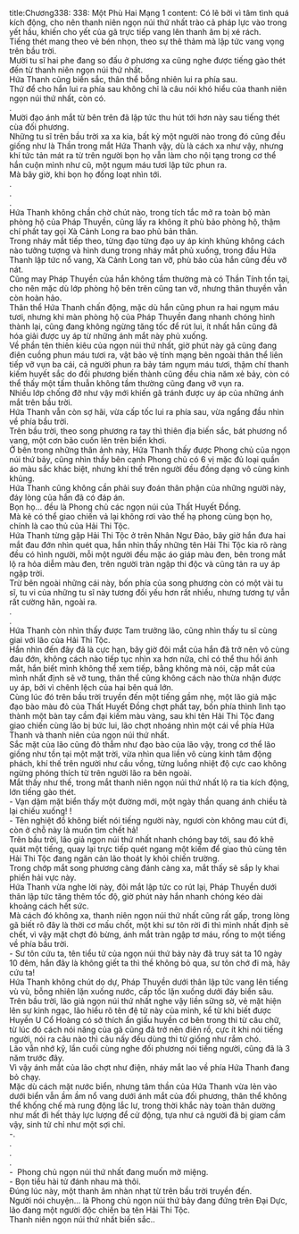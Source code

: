 title:Chương338: 338: Một Phù Hai Mạng 1
content:
Có lẽ bởi vì tâm tình quá kích động, cho nên thanh niên ngọn núi thứ nhất trào cả pháp lực vào trong yết hầu, khiến cho yết của gã trực tiếp vang lên thanh âm bị xé rách.<br>Tiếng thét mang theo vẻ bén nhọn, theo sự thê thảm mà lập tức vang vọng trên bầu trời.<br>Mười tu sĩ hai phe đang so đấu ở phương xa cũng nghe được tiếng gào thét đến từ thanh niên ngọn núi thứ nhất.<br>Hứa Thanh cũng biến sắc, thân thể bỗng nhiên lui ra phía sau.<br>Thứ để cho hắn lui ra phía sau không chỉ là câu nói khó hiểu của thanh niên ngọn núi thứ nhất, còn có.<br>.<br>Mười đạo ánh mắt từ bên trên đã lập tức thu hút tới hơn này sau tiếng thét cùa đối phương.<br>Những tu sĩ trên bầu trời xa xa kia, bất kỳ một người nào trong đó cũng đều giống như là Thần trong mắt Hứa Thanh vậy, dù là cách xa như vậy, nhưng khí tức tản mát ra từ trên người bọn họ vẫn làm cho nội tạng trong cơ thể hắn cuộn mình như cũ, một ngụm máu tươi lập tức phun ra.<br>Mà bây giờ, khi bọn họ đồng loạt nhìn tới.<br>.<br>.<br>.<br>Hứa Thanh không chần chờ chút nào, trong tích tắc mở ra toàn bộ màn phòng hộ của Pháp Thuyền, cũng lấy ra không ít phù bảo phòng hộ, thậm chí phất tay gọi Xà Cảnh Long ra bao phủ bản thân.<br>Trong nháy mắt tiếp theo, từng đạo từng đạo uy áp kinh khủng không cách nào tưởng tượng và hình dung trong nháy mắt phủ xuống, trong đầu Hứa Thanh lập tức nổ vang, Xà Cảnh Long tan vỡ, phù bảo của hắn cũng đều vỡ nát.<br>Cũng may Pháp Thuyền của hắn không tầm thường mà có Thần Tính tồn tại, cho nên mặc dù lớp phòng hộ bên trên cũng tan vỡ, nhưng thân thuyền vẫn còn hoàn hảo.<br>Thân thể Hứa Thanh chấn động, mặc dù hắn cũng phun ra hai ngụm máu tươi, nhưng khi màn phòng hộ của Pháp Thuyền đang nhanh chóng hình thành lại, cũng đang không ngừng tăng tốc để rút lui, ít nhất hắn cũng đã hóa giải được uy áp từ những ánh mắt này phủ xuống.<br>Về phần tên thiên kiêu của ngọn núi thứ nhất, giờ phút này gã cũng đang điên cuồng phun máu tươi ra, vật bảo vệ tính mạng bên ngoài thân thể liên tiếp vỡ vụn ba cái, cả người phun ra bảy tám ngụm máu tươi, thậm chí thanh kiếm huyết sắc do đối phương biến thành cũng đều chia năm xẻ bảy, còn có thể thấy một tấm thuẫn không tầm thường cũng đang vỡ vụn ra.<br>Nhiều lớp chống đỡ như vậy mới khiến gã tránh được uy áp của những ánh mắt trên bầu trời.<br>Hứa Thanh vẫn còn sợ hãi, vừa cấp tốc lui ra phía sau, vừa ngẩng đầu nhìn về phía bầu trời.<br>Trên bầu trời, theo song phương ra tay thì thiên địa biến sắc, bát phương nổ vang, một cơn bão cuốn lên trên biển khơi.<br>Ở bên trong những thân ảnh này, Hứa Thanh thấy được Phong chủ của ngọn núi thứ bảy, cũng nhìn thấy bên cạnh Phong chủ có 6 vị mặc đủ loại quần áo màu sắc khác biệt, nhưng khí thế trên người đều đồng dạng vô cùng kinh khủng.<br>Hứa Thanh cũng không cần phải suy đoán thân phận của những người này, đáy lòng của hắn đã có đáp án.<br>Bọn họ… đều là Phong chủ các ngọn núi của Thất Huyết Đồng.<br>Mà kẻ có thể giao chiến vả lại không rơi vào thế hạ phong cùng bọn họ, chính là cao thủ của Hải Thi Tộc.<br>Hứa Thanh từng gặp Hải Thi Tộc ở trên Nhân Ngư Đảo, bây giờ hắn đưa hai mắt đau đớn nhìn quét qua, hắn nhìn thấy những tên Hải Thi Tộc kia rõ ràng đều có hình người, mỗi một người đều mặc áo giáp màu đen, bên trong mắt lộ ra hỏa diễm màu đen, trên người tràn ngập thi độc và cũng tản ra uy áp ngập trời.<br>Trừ bên ngoài những cái này, bốn phía của song phương còn có một vài tu sĩ, tu vi của những tu sĩ này tương đối yếu hơn rất nhiều, nhưng tương tự vẫn rất cường hãn, ngoài ra.<br>.<br>.<br>Hứa Thanh còn nhìn thấy được Tam trưởng lão, cũng nhìn thấy tu sĩ cùng giai với lão của Hải Thi Tộc.<br>Hắn nhìn đến đây đã là cực hạn, bây giờ đôi mắt của hắn đã trở nên vô cùng đau đớn, không cách nào tiếp tục nhìn xa hơn nữa, chỉ có thể thu hồi ánh mắt, hắn biết mình không thể xem tiếp, bằng không mà nói, cặp mắt của mình nhất định sẽ vỡ tung, thân thể cũng không cách nào thừa nhận được uy áp, bởi vì chênh lệch của hai bên quá lớn.<br>Cùng lúc đó trên bầu trời truyền đến một tiếng gầm nhẹ, một lão giả mặc đạo bào màu đỏ của Thất Huyết Đồng chợt phất tay, bốn phía thình lình tạo thành một bàn tay cầm đại kiếm màu vàng, sau khi tên Hải Thi Tộc đang giao chiến cùng lão bị bức lui, lão chợt nhoáng nhìn một cái về phía Hứa Thanh và thanh niên của ngọn núi thứ nhất.<br>Sắc mặt của lão cũng đỏ thẫm như đạo bào của lão vậy, trong cơ thể lão giống như tồn tại một mặt trời, vừa nhìn qua liền vô cùng kinh tâm động phách, khí thế trên người như cầu vồng, từng luồng nhiệt độ cực cao không ngừng phóng thích từ trên người lão ra bên ngoài.<br>Mắt thấy như thế, trong mắt thanh niên ngọn núi thứ nhất lộ ra tia kích động, lớn tiếng gào thét.<br>- Vạn dặm mặt biển thấy một đường mới, một ngày thần quang ánh chiều tà lại chiếu xuống! !<br>- Tên nghiệt đồ không biết nói tiếng người này, ngươi còn không mau cút đi, còn ở chỗ này là muốn tìm chết hả!<br>Trên bầu trời, lão giả ngọn núi thứ nhất nhanh chóng bay tới, sau đó khẽ quát một tiếng, quay lại trực tiếp quét ngang một kiếm để giao thủ cùng tên Hải Thi Tộc đang ngăn cản lão thoát ly khỏi chiến trường.<br>Trong chớp mắt song phương càng đánh càng xa, mắt thấy sẽ sắp ly khai phiến hải vực này.<br>Hứa Thanh vừa nghe lời này, đôi mắt lập tức co rút lại, Pháp Thuyền dưới thân lập tức tăng thêm tốc độ, giờ phút này hắn nhanh chóng kéo dài khoảng cách hết sức.<br>Mà cách đó không xa, thanh niên ngọn núi thứ nhất cũng rất gấp, trong lòng gã biết rõ đây là thời cơ mấu chốt, một khi sư tôn rời đi thì mình nhất định sẽ chết, vì vậy mặt chợt đỏ bừng, ánh mắt tràn ngập tơ máu, rống to một tiếng về phía bầu trời.<br>- Sư tôn cứu ta, tên tiểu tử của ngọn núi thứ bảy này đã truy sát ta 10 ngày 10 đêm, hắn đây là không giết ta thì thề không bỏ qua, sư tôn chớ đi mà, hãy cứu ta!<br>Hứa Thanh không chút do dự, Pháp Thuyền dưới thân lập tức vang lên tiếng vù vù, bỗng nhiên lặn xuống nước, cấp tốc lặn xuống dưới đáy biển sâu.<br>Trên bầu trời, lão giả ngọn núi thứ nhất nghe vậy liền sững sờ, vẻ mặt hiện lên sự kinh ngạc, lão hiểu rõ tên đệ tử này của mình, kể từ khi biết được Huyền U Cổ Hoàng có sở thích ẩn giấu huyền cơ bên trong thi từ câu chữ, từ lúc đó cách nói năng của gã cũng đã trở nên điên rồ, cực ít khi nói tiếng người, nói ra câu nào thì câu nấy đều dùng thi từ giống như rắm chó.<br>Lão vẫn nhớ kỹ, lần cuối cùng nghe đối phương nói tiếng người, cũng đã là 3 năm trước đây.<br>Vì vậy ánh mắt của lão chợt như điện, nháy mắt lao về phía Hứa Thanh đang bỏ chạy.<br>Mặc dù cách mặt nước biển, nhưng tâm thần của Hứa Thanh vừa lẻn vào dưới biển vẫn ầm ầm nổ vang dưới ánh mắt của đối phương, thân thể không thể khống chế mà rung động lắc lư, trong thời khắc này toàn thân dường như mất đi hết thảy lực lượng để cử động, tựa như cả người đã bị giam cầm vậy, sinh tử chỉ như một sợi chỉ.<br>-.<br>.<br>.<br>.<br>-  Phong chủ ngọn núi thứ nhất đang muốn mở miệng.<br>- Bọn tiểu hài tử đánh nhau mà thôi.<br>Đúng lúc này, một thanh âm nhàn nhạt từ trên bầu trời truyền đến.<br>Người nói chuyện… là Phong chủ ngọn núi thứ bảy đang đứng trên Đại Dực, lão đang một người độc chiến ba tên Hải Thi Tộc.<br>Thanh niên ngọn núi thứ nhất biến sắc..<br>
